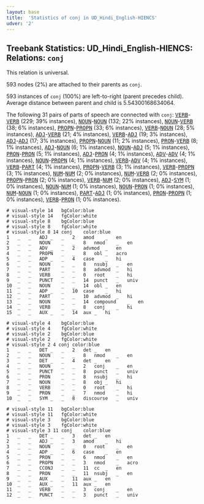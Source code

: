 ```yaml
---
layout: base
title:  'Statistics of conj in UD_Hindi_English-HIENCS'
udver: '2'
---
```


## Treebank Statistics: UD_Hindi_English-HIENCS: Relations: `conj`

This relation is universal.

593 nodes (2%) are attached to their parents as `conj`.

593 instances of `conj` (100%) are left-to-right (parent precedes child).
Average distance between parent and child is 5.54300168634064.

The following 31 pairs of parts of speech are connected with `conj`: <tt><a href="qhe_hiencs-pos-VERB.html">VERB</a></tt>-<tt><a href="qhe_hiencs-pos-VERB.html">VERB</a></tt> (229; 39% instances), <tt><a href="qhe_hiencs-pos-NOUN.html">NOUN</a></tt>-<tt><a href="qhe_hiencs-pos-NOUN.html">NOUN</a></tt> (132; 22% instances), <tt><a href="qhe_hiencs-pos-NOUN.html">NOUN</a></tt>-<tt><a href="qhe_hiencs-pos-VERB.html">VERB</a></tt> (38; 6% instances), <tt><a href="qhe_hiencs-pos-PROPN.html">PROPN</a></tt>-<tt><a href="qhe_hiencs-pos-PROPN.html">PROPN</a></tt> (33; 6% instances), <tt><a href="qhe_hiencs-pos-VERB.html">VERB</a></tt>-<tt><a href="qhe_hiencs-pos-NOUN.html">NOUN</a></tt> (28; 5% instances), <tt><a href="qhe_hiencs-pos-ADJ.html">ADJ</a></tt>-<tt><a href="qhe_hiencs-pos-VERB.html">VERB</a></tt> (21; 4% instances), <tt><a href="qhe_hiencs-pos-VERB.html">VERB</a></tt>-<tt><a href="qhe_hiencs-pos-ADJ.html">ADJ</a></tt> (19; 3% instances), <tt><a href="qhe_hiencs-pos-ADJ.html">ADJ</a></tt>-<tt><a href="qhe_hiencs-pos-ADJ.html">ADJ</a></tt> (17; 3% instances), <tt><a href="qhe_hiencs-pos-PROPN.html">PROPN</a></tt>-<tt><a href="qhe_hiencs-pos-NOUN.html">NOUN</a></tt> (11; 2% instances), <tt><a href="qhe_hiencs-pos-PRON.html">PRON</a></tt>-<tt><a href="qhe_hiencs-pos-VERB.html">VERB</a></tt> (8; 1% instances), <tt><a href="qhe_hiencs-pos-ADJ.html">ADJ</a></tt>-<tt><a href="qhe_hiencs-pos-NOUN.html">NOUN</a></tt> (6; 1% instances), <tt><a href="qhe_hiencs-pos-NOUN.html">NOUN</a></tt>-<tt><a href="qhe_hiencs-pos-ADJ.html">ADJ</a></tt> (5; 1% instances), <tt><a href="qhe_hiencs-pos-PRON.html">PRON</a></tt>-<tt><a href="qhe_hiencs-pos-PRON.html">PRON</a></tt> (5; 1% instances), <tt><a href="qhe_hiencs-pos-ADJ.html">ADJ</a></tt>-<tt><a href="qhe_hiencs-pos-PRON.html">PRON</a></tt> (4; 1% instances), <tt><a href="qhe_hiencs-pos-ADV.html">ADV</a></tt>-<tt><a href="qhe_hiencs-pos-ADV.html">ADV</a></tt> (4; 1% instances), <tt><a href="qhe_hiencs-pos-NOUN.html">NOUN</a></tt>-<tt><a href="qhe_hiencs-pos-PROPN.html">PROPN</a></tt> (4; 1% instances), <tt><a href="qhe_hiencs-pos-VERB.html">VERB</a></tt>-<tt><a href="qhe_hiencs-pos-ADV.html">ADV</a></tt> (4; 1% instances), <tt><a href="qhe_hiencs-pos-VERB.html">VERB</a></tt>-<tt><a href="qhe_hiencs-pos-PART.html">PART</a></tt> (4; 1% instances), <tt><a href="qhe_hiencs-pos-PROPN.html">PROPN</a></tt>-<tt><a href="qhe_hiencs-pos-VERB.html">VERB</a></tt> (3; 1% instances), <tt><a href="qhe_hiencs-pos-VERB.html">VERB</a></tt>-<tt><a href="qhe_hiencs-pos-PROPN.html">PROPN</a></tt> (3; 1% instances), <tt><a href="qhe_hiencs-pos-NUM.html">NUM</a></tt>-<tt><a href="qhe_hiencs-pos-NUM.html">NUM</a></tt> (2; 0% instances), <tt><a href="qhe_hiencs-pos-NUM.html">NUM</a></tt>-<tt><a href="qhe_hiencs-pos-VERB.html">VERB</a></tt> (2; 0% instances), <tt><a href="qhe_hiencs-pos-PROPN.html">PROPN</a></tt>-<tt><a href="qhe_hiencs-pos-PRON.html">PRON</a></tt> (2; 0% instances), <tt><a href="qhe_hiencs-pos-VERB.html">VERB</a></tt>-<tt><a href="qhe_hiencs-pos-NUM.html">NUM</a></tt> (2; 0% instances), <tt><a href="qhe_hiencs-pos-ADJ.html">ADJ</a></tt>-<tt><a href="qhe_hiencs-pos-SYM.html">SYM</a></tt> (1; 0% instances), <tt><a href="qhe_hiencs-pos-NOUN.html">NOUN</a></tt>-<tt><a href="qhe_hiencs-pos-NUM.html">NUM</a></tt> (1; 0% instances), <tt><a href="qhe_hiencs-pos-NOUN.html">NOUN</a></tt>-<tt><a href="qhe_hiencs-pos-PRON.html">PRON</a></tt> (1; 0% instances), <tt><a href="qhe_hiencs-pos-NUM.html">NUM</a></tt>-<tt><a href="qhe_hiencs-pos-NOUN.html">NOUN</a></tt> (1; 0% instances), <tt><a href="qhe_hiencs-pos-PART.html">PART</a></tt>-<tt><a href="qhe_hiencs-pos-ADJ.html">ADJ</a></tt> (1; 0% instances), <tt><a href="qhe_hiencs-pos-PRON.html">PRON</a></tt>-<tt><a href="qhe_hiencs-pos-PROPN.html">PROPN</a></tt> (1; 0% instances), <tt><a href="qhe_hiencs-pos-VERB.html">VERB</a></tt>-<tt><a href="qhe_hiencs-pos-PRON.html">PRON</a></tt> (1; 0% instances).


~~~ conllu
# visual-style 14	bgColor:blue
# visual-style 14	fgColor:white
# visual-style 8	bgColor:blue
# visual-style 8	fgColor:white
# visual-style 8 14 conj	color:blue
1	_	_	ADJ	_	_	2	amod	_	en
2	_	_	NOUN	_	_	8	nmod	_	en
3	_	_	ADV	_	_	2	advmod	_	en
4	_	_	PROPN	_	_	8	obl	_	acro
5	_	_	ADP	_	_	4	case	_	hi
6	_	_	NOUN	_	_	8	nsubj	_	en
7	_	_	PART	_	_	8	advmod	_	hi
8	_	_	VERB	_	_	0	root	_	hi
9	_	_	PUNCT	_	_	14	punct	_	univ
10	_	_	NOUN	_	_	14	obl	_	en
11	_	_	ADP	_	_	10	case	_	hi
12	_	_	PART	_	_	10	advmod	_	hi
13	_	_	NOUN	_	_	14	compound	_	en
14	_	_	VERB	_	_	8	conj	_	hi
15	_	_	AUX	_	_	14	aux	_	hi

~~~


~~~ conllu
# visual-style 4	bgColor:blue
# visual-style 4	fgColor:white
# visual-style 2	bgColor:blue
# visual-style 2	fgColor:white
# visual-style 2 4 conj	color:blue
1	_	_	DET	_	_	2	det	_	en
2	_	_	NOUN	_	_	8	nmod	_	en
3	_	_	DET	_	_	4	det	_	en
4	_	_	NOUN	_	_	2	conj	_	en
5	_	_	PUNCT	_	_	8	punct	_	univ
6	_	_	PRON	_	_	8	nsubj	_	hi
7	_	_	NOUN	_	_	8	obj	_	hi
8	_	_	VERB	_	_	0	root	_	hi
9	_	_	PRON	_	_	7	nmod	_	hi
10	_	_	SYM	_	_	8	discourse	_	univ

~~~


~~~ conllu
# visual-style 11	bgColor:blue
# visual-style 11	fgColor:white
# visual-style 3	bgColor:blue
# visual-style 3	fgColor:white
# visual-style 3 11 conj	color:blue
1	_	_	DET	_	_	3	det	_	en
2	_	_	ADJ	_	_	3	amod	_	hi
3	_	_	NOUN	_	_	0	root	_	en
4	_	_	ADP	_	_	6	case	_	en
5	_	_	PRON	_	_	6	nmod	_	en
6	_	_	PROPN	_	_	3	nmod	_	acro
7	_	_	CCONJ	_	_	11	cc	_	en
8	_	_	PRON	_	_	11	nsubj	_	en
9	_	_	AUX	_	_	11	aux	_	en
10	_	_	AUX	_	_	11	aux	_	en
11	_	_	VERB	_	_	3	conj	_	en
12	_	_	PUNCT	_	_	3	punct	_	univ

~~~


